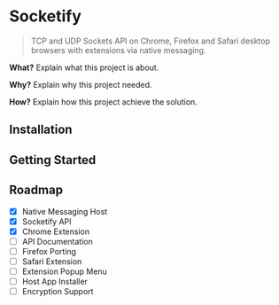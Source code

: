 # Socketify

> TCP and UDP Sockets API on Chrome, Firefox and Safari desktop browsers with extensions via native messaging.

**What?** Explain what this project is about.

**Why?** Explain why this project needed.

**How?** Explain how this project achieve the solution.

## Installation

## Getting Started

## Roadmap

- [x] Native Messaging Host
- [x] Socketify API
- [x] Chrome Extension
- [ ] API Documentation
- [ ] Firefox Porting
- [ ] Safari Extension
- [ ] Extension Popup Menu
- [ ] Host App Installer
- [ ] Encryption Support
